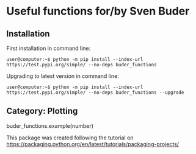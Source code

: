# Useful functions for/by Sven Buder

## Installation

First installation in command line:
```console
user@computer:~$ python -m pip install --index-url https://test.pypi.org/simple/ --no-deps buder_functions
```

Upgrading to latest version in command line:
```console
user@computer:~$ python -m pip install --index-url https://test.pypi.org/simple/ --no-deps buder_functions --upgrade
```

## Category: Plotting

buder_functions.example(number)

This package was created following the tutorial on https://packaging.python.org/en/latest/tutorials/packaging-projects/
